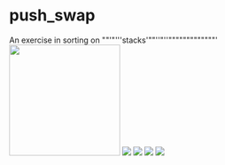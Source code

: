 # push_swap
An exercise in sorting on ""'"'''stacks'""''"''"""""""""""""'
<img src="images/unsorted.png" height=200>
![](images/unsorted.png)
![](images/sort-begin.png)
![](images/sort-end.png)
![](images/sorted.png)
